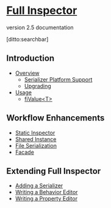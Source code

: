# [Full Inspector]()
version 2.5 documentation

[ditto:searchbar]

## Introduction

- [Overview]()
    - [Serializer Platform Support](#docs/platforms_serializers)
    - [Upgrading](#docs/upgrading)
- [Usage](#docs/usage)
	- [fiValue&lt;T&gt;](#docs/fivalue)

## Workflow Enhancements

- [Static Inspector](#docs/workflow_static_inspector)
- [Shared Instance](#docs/workflow_shared_instance)
- [File Serialization](#docs/workflow_file_serialization)
- [Facade](#docs/workflow_facade)

## Extending Full Inspector

- [Adding a Serializer](#docs/extending_serializer)
- [Writing a Behavior Editor](#docs/extending_behavior_editor)
- [Writing a Property Editor](#docs/extending_property_editor)